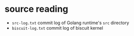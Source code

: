 # source reading
* `src-log.txt` commit log of Golang runtime's `src` directory
* `biscuit-log.txt` commit log of biscuit kernel
